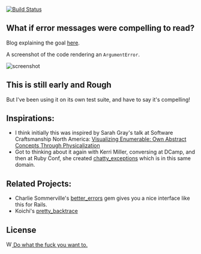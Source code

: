 [![Build Status](https://travis-ci.org/JoshCheek/what-we-ve-got-here-is-an-error-to-communicate.svg?branch=master)](https://travis-ci.org/JoshCheek/what-we-ve-got-here-is-an-error-to-communicate)

What if error messages were compelling to read?
-----------------------------------------------

Blog explaining the goal [here](http://blog.turing.io/2015/01/18/what-we-ve-got-here-is-an-error-to-communicate/).

A screenshot of the code rendering an `ArgumentError`.

![screenshot](https://s3.amazonaws.com/josh.cheek/images/scratch/better-reuby-commandline-errors.png)

This is still early and Rough
-----------------------------

But I've been using it on its own test suite, and have to say it's compelling!

Inspirations:
-------------

* I think initially this was inspired by Sarah Gray's talk at Software Craftsmanship North America:
  [Visualizing Enumerable: Own Abstract Concepts Through Physicalization](https://vimeo.com/54860297)
* Got to thinking about it again with Kerri Miller, conversing at DCamp,
  and then at Ruby Conf, she created [chatty_exceptions](https://github.com/kerrizor/chatty_exceptions)
  which is in this same domain.

Related Projects:
-----------------

* Charlie Sommerville's [better_errors](https://rubygems.org/gems/better_errors)
  gem gives you a nice interface like this for Rails.
* Koichi's [pretty_backtrace](https://github.com/ko1/pretty_backtrace)

License
--------

[<img src="http://www.wtfpl.net/wp-content/uploads/2012/12/wtfpl.svg" width="15" height="15" alt="WTFPL" /> Do what the fuck you want to.](http://www.wtfpl.net/)
